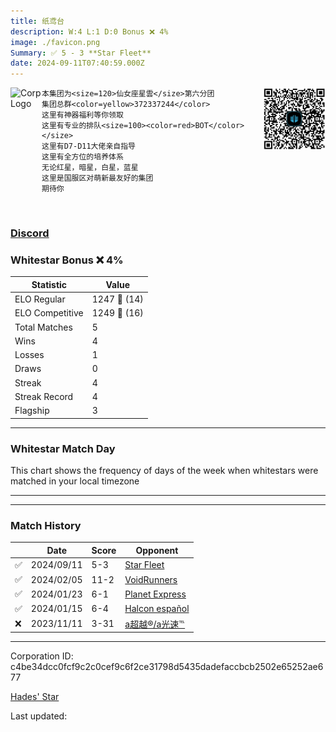 ```yaml
---
title: ​纸鸢台
description: W:4 L:1 D:0 Bonus ❌ 4%
image: ./favicon.png
Summary: ✅ 5 - 3 **Star Fleet**
date: 2024-09-11T07:40:59.000Z
---
```

<head>
<link rel="icon" type="image/x-icon" href="./favicon.ico">
</head>
<img align="left" width="50" height="50" src="./favicon.ico" alt="Corp Logo"><img align="right" width="100" height="100" src="./qr.png" alt="QR Code">

```
本集团为<size=120>仙女座星雲</size>第六分团
集团总群<color=yellow>372337244</color> 
这里有神器福利等你领取
这里有专业的排队<size=100><color=red>BOT</color> 
</size>
这里有D7-D11大佬亲自指导
这里有全方位的培养体系
无论红星，暗星，白星，蓝星
这里是国服区对萌新最友好的集团
期待你
```
<br>

### [Discord](https://discord.gg/snwFMgDPms)
### Whitestar Bonus ❌ 4%

| Statistic | Value |
| --- | --- |
| ELO Regular | 1247 🔺  (14)|
| ELO Competitive | 1249 🔺  (16)|
| Total Matches | 5 |
| Wins | 4 |
| Losses | 1 |
| Draws | 0 |
| Streak | 4 |
| Streak Record | 4 |
| Flagship | 3 |

---

### Whitestar Match Day

This chart shows the frequency of days of the week when whitestars were matched in your local timezone

<!-- Load Chart.js from jsDelivr CDN -->
<script src="https://cdn.jsdelivr.net/npm/chart.js@4.0.1"></script>

<!-- Create a canvas element where the chart will be rendered -->
<canvas id="myChart" width="400" height="200"></canvas>

<!-- JavaScript code to render the bar chart -->
<script>
    document.addEventListener("DOMContentLoaded", function() {
        // Ensure scanTime is an array; if empty, handle accordingly
        let timestamps = [1725608459,1706715417,1705553522,1704894002,1699293221];

        const fontColor = 'rgba(64, 128, 160, 1)';

        // Function to convert Unix timestamps to day of the week (0=Sunday, 6=Saturday)
        function getDayOfWeek(timestamp) {
            return new Date(timestamp * 1000).getDay();
        }

        // Initialize an array to count occurrences for each day of the week
        let dayCounts = [0, 0, 0, 0, 0, 0, 0];

        // Populate the dayCounts array based on the scanTime data
        timestamps.forEach(ts => {
            let dayOfWeek = getDayOfWeek(ts);
            dayCounts[dayOfWeek]++;
        });

        // Chart.js configuration for the bar chart
        const data = {
            labels: ['Sunday', 'Monday', 'Tuesday', 'Wednesday', 'Thursday', 'Friday', 'Saturday'],
            datasets: [{
                data: dayCounts,
                backgroundColor: [
                    'rgba(0, 191, 255, 0.2)',   // Deep Sky Blue (Sunday)
                    'rgba(135, 206, 250, 0.2)', // Light Sky Blue (Monday)
                    'rgba(173, 216, 230, 0.2)', // Light Blue (Tuesday)
                    'rgba(214, 236, 243, 0.2)', // Custom light blue (Wednesday)
                    'rgba(173, 216, 230, 0.2)', // Light Blue (Thursday)
                    'rgba(135, 206, 250, 0.2)', // Light Sky Blue (Friday)
                    'rgba(0, 191, 255, 0.2)'    // Deep Sky Blue (Saturday)
                ],
                borderColor: [
                    'rgba(0, 191, 255, 1)',
                    'rgba(135, 206, 250, 1)',
                    'rgba(173, 216, 230, 1)',
                    'rgba(214, 236, 243, 1)',
                    'rgba(173, 216, 230, 1)',
                    'rgba(135, 206, 250, 1)',
                    'rgba(0, 191, 255, 1)'
                ],
                borderWidth: 1,
                minBarLength: 5
            }]
        };

        const config = {
            type: 'bar',
            data: data,
            options: {
                scales: {
                    y: {
                        beginAtZero: true,
                        ticks: {
                            stepSize: 1,
                            color: fontColor
                        },
                        grid: {
                            color: 'rgba(255, 255, 255, 0.2)'
                        }
                    },
                    x: {
                        ticks: {
                            color: fontColor
                        },
                        grid: {
                            display: false 
                        }
                    }
                },
                plugins: {
                    legend: {
                        display: false
                    }
                }
            }
        };

        // Render the chart
        const ctx = document.getElementById('myChart').getContext('2d');
        const myChart = new Chart(ctx, config);
    });
</script>
    
---

---
### Match History

|  | Date | Score | Opponent |
| --- | --- | --- | --- |
| ✅ | 2024/09/11 | 5-3 | [Star Fleet](https://ws.tsl.rocks/corp/b50e0529c2b2e86bae23d0fb4cbcdc4bff7615c45efb95150747a89dd3ea0231/) |
| ✅ | 2024/02/05 | 11-2 | [VoidRunners](https://ws.tsl.rocks/corp/5d195a83bdec92e83e1f97ed8b05b35254ade000cd6ca979b81921c702b34a23/) |
| ✅ | 2024/01/23 | 6-1 | [Planet Express](https://ws.tsl.rocks/corp/5b1b4c436f97fa4921cfe2eec358f39bf2ff848eac678d0b8df77abea23339dd/) |
| ✅ | 2024/01/15 | 6-4 | [Halcon español](https://ws.tsl.rocks/corp/ab9c3038dcf2b019ba662007ab1e50b2d80e0eb8e7a65e57dd5260a6d2e80ff9/) |
| ❌ | 2023/11/11 | 3-31 | [a超越®/a光速℡](https://ws.tsl.rocks/corp/771c827eb591813e3b88ff38b0031d09519b0f3d5fe01666aa4711bfd5052857/) |

---
Corporation ID: c4be34dcc0fcf9c2c0cef9c6f2ce31798d5435dadefaccbcb2502e65252ae677

[Hades' Star](https://www.hadesstar.com)
<script src="/assets/localtime.js"></script>
<div>
  Last updated: <span class="last-updated-date" data-unix-time="1726040459"></span>
</div>